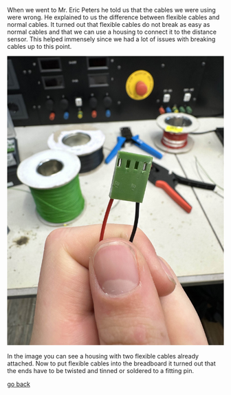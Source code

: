 
When we went to Mr. Eric Peters he told us that the cables we were using were wrong. He explained to us the difference between flexible cables and normal cables. It turned out that flexible cables do not break as easy as normal cables and that we can use a housing to connect it to the distance sensor. This helped immensely since we had a lot of issues with breaking cables up to this point.

![FlexibleCabelWithHousing](images/flexibleCabelWithHousing.jpg "FlexibleCabelWithHousing")

In the image you can see a housing with two flexible cables already attached. Now to put flexible cables into the breadboard it turned out that the ends have to be twisted and tinned or soldered to a fitting pin.

[go back](/doc/PersonalDevelopmentPlan.md)